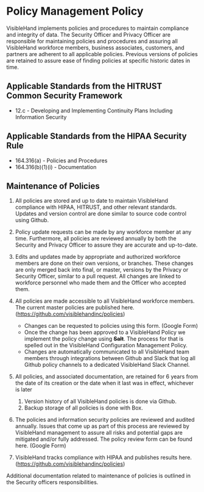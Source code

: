 # Policy Management Policy

VisibleHand implements policies and procedures to maintain compliance and integrity of data. The Security Officer and Privacy Officer are responsible for maintaining policies and procedures and assuring all VisibleHand workforce members, business associates, customers, and partners are adherent to all applicable policies. Previous versions of policies are retained to assure ease of finding policies at specific historic dates in time.

## Applicable Standards from the HITRUST Common Security Framework

* 12.c - Developing and Implementing Continuity Plans Including Information Security

## Applicable Standards from the HIPAA Security Rule

* 164.316(a) - Policies and Procedures
* 164.316(b)(1)(i) - Documentation

## Maintenance of Policies

1. All policies are stored and up to date to maintain VisibleHand compliance with HIPAA, HITRUST, and other relevant standards. Updates and version control are done similar to source code control using Github.
2. Policy update requests can be made by any workforce member at any time. Furthermore, all policies are reviewed annually by both the Security and Privacy Officer to assure they are accurate and up-to-date.
3. Edits and updates made by appropriate and authorized workforce members are done on their own versions, or branches. These changes are only merged back into final, or master, versions by the Privacy or Security Officer, similar to a pull request. All changes are linked to workforce personnel who made them and the Officer who accepted them.
4. All policies are made accessible to all VisibleHand workforce members. The current master policies are published here. (https://github.com/visiblehandinc/policies)

    * Changes can be requested to policies using this form. (Google Form)
    * Once the change has been approved to a VisibleHand Policy we implement the policy change using **~~Salt~~**. The process for that is spelled out in the VisibleHand Configuration Management Policy.
    * Changes are automatically communicated to all VisibleHand team members through integrations between Github and Slack that log all Github policy channels to a dedicated VisibleHand Slack Channel.
5. All policies, and associated documentation, are retained for 6 years from the date of its creation or the date when it last was in effect, whichever is later

    1. Version history of all VisibleHand policies is done via Github.
    2. Backup storage of all policies is done with Box.
6. The policies and information security policies are reviewed and audited annually. Issues that come up as part of this process are reviewed by VisibleHand management to assure all risks and potential gaps are mitigated and/or fully addressed. The policy review form can be found here. (Google Form)
7. VisibleHand tracks compliance with HIPAA and publishes results here. (https://github.com/visiblehandinc/policies)

Additional documentation related to maintenance of policies is outlined in the Security officers responsibilities.
